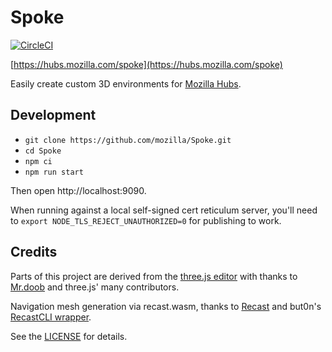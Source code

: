 # Spoke

[![CircleCI](https://circleci.com/gh/mozilla/Spoke.svg?style=svg)](https://circleci.com/gh/mozilla/Spoke)

[https://hubs.mozilla.com/spoke](https://hubs.mozilla.com/spoke)

Easily create custom 3D environments for [Mozilla Hubs](https://hubs.mozilla.com).

## Development

- `git clone https://github.com/mozilla/Spoke.git`
- `cd Spoke`
- `npm ci`
- `npm run start`

Then open http://localhost:9090.

When running against a local self-signed cert reticulum server, you'll need to `export NODE_TLS_REJECT_UNAUTHORIZED=0` for publishing to work.

## Credits

Parts of this project are derived from the [three.js editor](https://threejs.org/editor/)
with thanks to [Mr.doob](https://github.com/mrdoob) and three.js' many contributors.

Navigation mesh generation via recast.wasm, thanks to [Recast](https://github.com/recastnavigation/recastnavigation) and but0n's [RecastCLI wrapper](https://github.com/but0n/recastCLI.js).

See the [LICENSE](LICENSE) for details.

